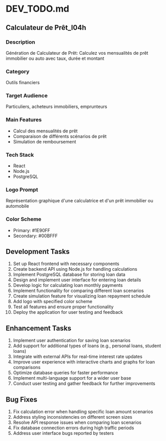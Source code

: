 # DEV_TODO.md

## Calculateur de Prêt_l04h

### Description
Génération de Calculateur de Prêt: Calculez vos mensualités de prêt immobilier ou auto avec taux, durée et montant

### Category
Outils financiers

### Target Audience
Particuliers, acheteurs immobiliers, emprunteurs

### Main Features
- Calcul des mensualités de prêt
- Comparaison de différents scénarios de prêt
- Simulation de remboursement

### Tech Stack
- React
- Node.js
- PostgreSQL

### Logo Prompt
Représentation graphique d'une calculatrice et d'un prêt immobilier ou automobile

### Color Scheme
- Primary: #1E90FF
- Secondary: #00BFFF

## Development Tasks
1. Set up React frontend with necessary components
2. Create backend API using Node.js for handling calculations
3. Implement PostgreSQL database for storing loan data
4. Design and implement user interface for entering loan details
5. Develop logic for calculating loan monthly payments
6. Implement functionality for comparing different loan scenarios
7. Create simulation feature for visualizing loan repayment schedule
8. Add logo with specified color scheme
9. Test all features and ensure proper functionality
10. Deploy the application for user testing and feedback

## Enhancement Tasks
1. Implement user authentication for saving loan scenarios
2. Add support for additional types of loans (e.g., personal loans, student loans)
3. Integrate with external APIs for real-time interest rate updates
4. Improve user experience with interactive charts and graphs for loan comparisons
5. Optimize database queries for faster performance
6. Implement multi-language support for a wider user base
7. Conduct user testing and gather feedback for further improvements

## Bug Fixes
1. Fix calculation error when handling specific loan amount scenarios
2. Address styling inconsistencies on different screen sizes
3. Resolve API response issues when comparing loan scenarios
4. Fix database connection errors during high traffic periods
5. Address user interface bugs reported by testers